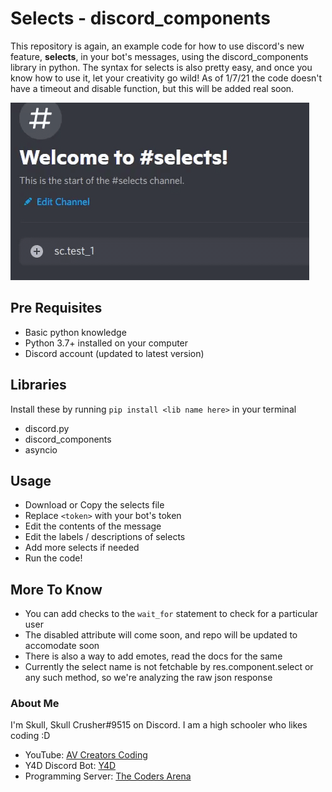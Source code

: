 # Selects - discord_components
This repository is again, an example code for how to use discord's new feature, **selects**, in your bot's messages, using the discord_components library in python.
The syntax for selects is also pretty easy, and once you know how to use it, let your creativity go wild! As of 1/7/21 the code doesn't have a timeout and disable function, but this will be added real soon. 

![git.gif](https://github.com/SkullCrusher0003/selects/blob/main/githubSelect.gif)

## Pre Requisites
- Basic python knowledge
- Python 3.7+ installed on your computer
- Discord account (updated to latest version)

## Libraries
Install these by running `pip install <lib name here>` in your terminal
- discord.py
- discord_components
- asyncio 

## Usage
- Download or Copy the selects file
- Replace `<token>` with your bot's token
- Edit the contents of the message
- Edit the labels / descriptions of selects
- Add more selects if needed
- Run the code!

## More To Know
- You can add checks to the `wait_for` statement to check for a particular user
- The disabled attribute will come soon, and repo will be updated to accomodate soon
- There is also a way to add emotes, read the docs for the same
- Currently the select name is not fetchable by res.component.select or any such method, so we're analyzing the raw json response

### About Me
I'm Skull, Skull Crusher#9515 on Discord. I am a high schooler who likes coding :D

- YouTube: [AV Creators Coding](https://www.youtube.com/channel/UCcWfrKzR9cm-QKUZKAcxLXQ)
- Y4D Discord Bot: [Y4D](https://dsc.gg/y4d)
- Programming Server: [The Coders Arena](https://dsc.gg/codersarena)

